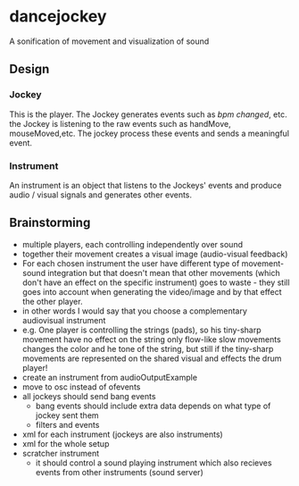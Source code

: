 dancejockey
===========
A sonification of movement and visualization of sound

## Design
### Jockey
This is the player. The Jockey generates events such as *bpm changed*, etc.
the Jockey is listening to the raw events such as handMove, mouseMoved,etc.
The jockey process these events and sends a meaningful event. 

### Instrument
An instrument is an object that listens to the Jockeys' events and produce audio / visual signals and generates other events.

## Brainstorming
- multiple players, each controlling independently over sound
- together their movement creates a visual image (audio-visual feedback)
- For each chosen instrument the user have different type of movement-sound integration but that doesn't mean that other movements (which don't have an effect on the specific instrument) goes to waste - they still goes into account when generating the video/image and by that effect the other player.
- in other words I would say that you choose a complementary audiovisual instrument
- e.g. One player is controlling the strings (pads), so his tiny-sharp movement have no effect on the string only flow-like slow movements changes the color and he tone of the string, but still if the tiny-sharp movements are represented on the shared visual and effects the drum player!
- create an instrument from audioOutputExample
- move to osc instead of ofevents
- all jockeys should send bang events
  - bang events should include extra data depends on what type of jockey sent them
  - filters and events
- xml for each instrument (jockeys are also instruments)
- xml for the whole setup
- scratcher instrument
  - it should control a sound playing instrument which also recieves events from other instruments (sound server)
